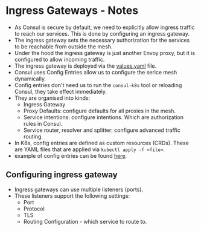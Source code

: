 # Ingress Gateways - Notes

- As Consul is secure by default, we need to explicitly allow ingress traffic to reach our services. This is done by configuring an ingress gateway.
- The ingress gateway sets the necessary authorization for the services to be reachable from outside the mesh.
- Under the hood the ingress gateway is just another Envoy proxy, but it is configured to allow incoming traffic.
- The ingress gateway is deployed via the [values.yaml](./chapter5-ingressGateways/values.yaml) file.
- Consul uses Config Entries allow us to configure the serice mesh dynamically.
- Config entries don't need us to run the `consul-k8s` tool or reloading Consul, they take effect immediately.
- They are organised into kinds:
  - Ingress Gateway
  - Proxy Defaults: configure defaults for all proxies in the mesh.
  - Service intentions: configure intentions. Which are authorization rules in Consul.
  - Service router, resolver and splitter: configure advanced traffic routing.
- In K8s, config entries are defined as custom resources (CRDs). These are YAML files that are applied via `kubectl apply -f <file>`.
- example of config entries can be found [here](config-entries/).

## Configuring ingress gateway

- Ingress gateways can use multiple listeners (ports).
- These listeners support the following settings:
  - Port
  - Protocol
  - TLS
  - Routing Configuration - which service to route to.
